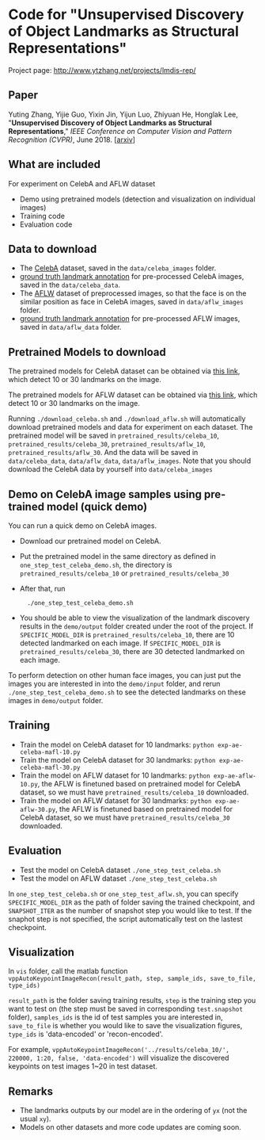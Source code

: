 Code for "Unsupervised Discovery of Object Landmarks as Structural Representations"
=====

Project page: http://www.ytzhang.net/projects/lmdis-rep/

## Paper

Yuting Zhang, Yijie Guo, Yixin Jin, Yijun Luo, Zhiyuan He, Honglak Lee,
"**Unsupervised Discovery of Object Landmarks as Structural Representations**,"
*IEEE Conference on Computer Vision and Pattern Recognition (CVPR)*, June 2018. [[arxiv](https://arxiv.org/abs/1804.04412)]

## What are included
For experiment on CelebA and AFLW dataset
- Demo using pretrained models (detection and visualization on individual images)
- Training code
- Evaluation code

## Data to download

- The [CelebA](https://drive.google.com/drive/folders/0B7EVK8r0v71pWEZsZE9oNnFzTm8) dataset, saved in the `data/celeba_images` folder.
- [ground truth landmark annotation](http://files.ytzhang.net/lmdis-rep/release-v1/celeba/celeba_data.tar.gz) for pre-processed CelebA images, saved in the `data/celeba_data`.
- The [AFLW](http://files.ytzhang.net/lmdis-rep/release-v1/aflw/aflw_images.tar.gz) dataset of preprocessed images, so that the face is on the similar position as face in CelebA images, saved in `data/aflw_images` folder.
- [ground truth landmark annotation](http://files.ytzhang.net/lmdis-rep/release-v1/aflw/aflw_data.tar.gz) for pre-processed AFLW images, saved in `data/aflw_data` folder.

## Pretrained Models to download

The pretrained models for CelebA dataset can be obtained via [this link](http://files.ytzhang.net/lmdis-rep/release-v1/celeba/celeba_pretrained_results.tar.gz), which detect 10 or 30 landmarks on the image. 

The pretrained models for AFLW dataset can be obtained via [this link](http://files.ytzhang.net/lmdis-rep/release-v1/aflw/aflw_pretrained_results.tar.gz), which detect 10 or 30 landmarks on the image.

Running `./download_celeba.sh` and `./download_aflw.sh` will automatically download pretrained models and data for experiment on each dataset. The pretrained model will be saved in `pretrained_results/celeba_10`, `pretrained_results/celeba_30`, `pretrained_results/aflw_10`, `pretrained_results/aflw_30`. And the data will be saved in `data/celeba_data`, `data/aflw_data`, `data/aflw_images`. Note that you should download the CelebA data by yourself into `data/celeba_images` 

## Demo on CelebA image samples using pre-trained model (quick demo)

You can run a quick demo on CelebA images.

- Download our pretrained model on CelebA.
- Put the pretrained model in the same directory as defined in `one_step_test_celeba_demo.sh`, the directory is `pretrained_results/celeba_10` or `pretrained_results/celeba_30`
- After that, run
	
		./one_step_test_celeba_demo.sh
	
- You should be able to view the visualization of the landmark discovery results in the `demo/output` folder created under the root of the project. If `SPECIFIC_MODEL_DIR` is `pretrained_results/celeba_10`, there are 10 detected landmarked on each image. If `SPECIFIC_MODEL_DIR` is `pretrained_results/celeba_30`, there are 30 detected landmarked on each image. 

To perform detection on other human face images, you can just put the images you are interested in into the `demo/input` folder, and rerun `./one_step_test_celeba_demo.sh` to see the detected landmarks on these images in `demo/output` folder.

## Training 

- Train the model on CelebA dataset for 10 landmarks: `python exp-ae-celeba-mafl-10.py`
- Train the model on CelebA dataset for 30 landmarks: `python exp-ae-celeba-mafl-30.py`
- Train the model on AFLW dataset for 10 landmarks: `python exp-ae-aflw-10.py`, the AFLW is finetuned based on pretrained model for CelebA dataset, so we must have `pretrained_results/celeba_10` downloaded.
- Train the model on AFLW dataset for 30 landmarks: `python exp-ae-aflw-30.py`, the AFLW is finetuned based on pretrained model for CelebA dataset, so we must have `pretrained_results/celeba_30` downloaded.

## Evaluation

- Test the model on CelebA dataset `./one_step_test_celeba.sh`
- Test the model on AFLW dataset `./one_step_test_celeba.sh`

In `one_step_test_celeba.sh` or `one_step_test_aflw.sh`, you can specify `SPECIFIC_MODEL_DIR` as the path of folder saving the trained checkpoint, and `SNAPSHOT_ITER` as the number of snapshot step you would like to test. If the snaphot step is not specified, the script automatically test on the lastest checkpoint.

## Visualization
In `vis` folder, call the matlab function `vppAutoKeypointImageRecon(result_path, step, sample_ids, save_to_file, type_ids)`

`result_path` is the folder saving training results, `step` is the training step you want to test on (the step must be saved in corresponding `test.snapshot` folder), `samples_ids` is the id of test samples you are interested in, `save_to_file` is whether you would like to save the visualization figures, `type_ids` is 'data-encoded' or 'recon-encoded'.

For example, `vppAutoKeypointImageRecon('../results/celeba_10/', 220000, 1:20, false, 'data-encoded')` will visualize the discovered keypoints on test images 1~20 in test dataset.

## Remarks

- The landmarks outputs by our model are in the ordering of `yx` (not the usual `xy`).
- Models on other datasets and more code updates are coming soon. 

